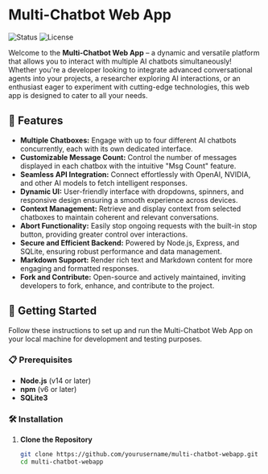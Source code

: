 # Multi-Chatbot Web App

![Status](https://img.shields.io/badge/Status-Active-brightgreen)
![License](https://img.shields.io/badge/License-MIT-blue.svg)

Welcome to the **Multi-Chatbot Web App** – a dynamic and versatile platform that allows you to interact with multiple AI chatbots simultaneously! Whether you're a developer looking to integrate advanced conversational agents into your projects, a researcher exploring AI interactions, or an enthusiast eager to experiment with cutting-edge technologies, this web app is designed to cater to all your needs.

## 🌟 Features

- **Multiple Chatboxes:** Engage with up to four different AI chatbots concurrently, each with its own dedicated interface.
- **Customizable Message Count:** Control the number of messages displayed in each chatbox with the intuitive "Msg Count" feature.
- **Seamless API Integration:** Connect effortlessly with OpenAI, NVIDIA, and other AI models to fetch intelligent responses.
- **Dynamic UI:** User-friendly interface with dropdowns, spinners, and responsive design ensuring a smooth experience across devices.
- **Context Management:** Retrieve and display context from selected chatboxes to maintain coherent and relevant conversations.
- **Abort Functionality:** Easily stop ongoing requests with the built-in stop button, providing greater control over interactions.
- **Secure and Efficient Backend:** Powered by Node.js, Express, and SQLite, ensuring robust performance and data management.
- **Markdown Support:** Render rich text and Markdown content for more engaging and formatted responses.
- **Fork and Contribute:** Open-source and actively maintained, inviting developers to fork, enhance, and contribute to the project.

## 🚀 Getting Started

Follow these instructions to set up and run the Multi-Chatbot Web App on your local machine for development and testing purposes.

### 📋 Prerequisites

- **Node.js** (v14 or later)
- **npm** (v6 or later)
- **SQLite3**

### 🛠 Installation

1. **Clone the Repository**

   ```bash
   git clone https://github.com/yourusername/multi-chatbot-webapp.git
   cd multi-chatbot-webapp

